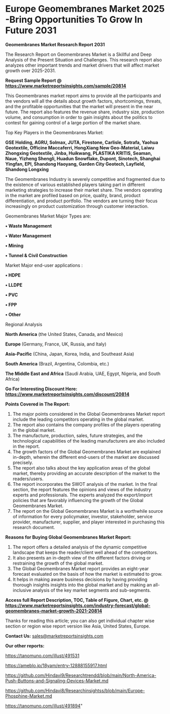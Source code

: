 # Europe Geomembranes Market 2025 -Bring Opportunities To Grow In Future 2031

<strong>Geomembranes Market Research Report 2031</strong>

The Research Report on Geomembranes Market is a Skillful and Deep Analysis of the Present Situation and Challenges. This research report also analyzes other important trends and market drivers that will affect market growth over 2025-2031.

<strong>Request Sample Report @ <a href=https://www.marketreportsinsights.com/sample/20814>https://www.marketreportsinsights.com/sample/20814</a></strong>

This Geomembranes market report aims to provide all the participants and the vendors will all the details about growth factors, shortcomings, threats, and the profitable opportunities that the market will present in the near future. The report also features the revenue share, industry size, production volume, and consumption in order to gain insights about the politics to contest for gaining control of a large portion of the market share.

Top Key Players in the Geomembranes Market:

<strong>GSE Holding, AGRU, Solmax, JUTA, Firestone, Carlisle, Sotrafa, Yaohua Geotextile, Officine Maccaferri, HongXiang New Geo-Material, Laiwu Zhongxing Geotextile, Jinba, Huikwang, PLASTIKA KRITIS, Seaman, Naue, Yizheng Shengli, Huadun Snowflake, Dupont, Sinotech, Shanghai Yingfan, EPI, Shandong Haoyang, Garden City Geotech, Layfield, Shandong Longxing</strong>

The Geomembranes Industry is severely competitive and fragmented due to the existence of various established players taking part in different marketing strategies to increase their market share. The vendors operating in the market are profiled based on price, quality, brand, product differentiation, and product portfolio. The vendors are turning their focus increasingly on product customization through customer interaction.

Geomembranes Market Major Types are:

<strong>• Waste Management

• Water Management

• Mining

• Tunnel & Civil Construction</strong>

Market Major end-user applications :

<strong>• HDPE

• LLDPE

• PVC

• FPP

• Other</strong>

Regional Analysis

</u><strong><b>North America</b></strong> (the United States, Canada, and Mexico)

<strong><b>Europe </b></strong>(Germany, France, UK, Russia, and Italy)

<strong><b>Asia-Pacific</b></strong> (China, Japan, Korea, India, and Southeast Asia)

<strong><b>South America</b></strong> (Brazil, Argentina, Colombia, etc.)

<strong><b>The Middle East and Africa</b></strong> (Saudi Arabia, UAE, Egypt, Nigeria, and South Africa)

<strong>Go For Interesting Discount Here: <a href=https://www.marketreportsinsights.com/discount/20814>https://www.marketreportsinsights.com/discount/20814</a></strong>

<strong>Points Covered in The Report:</strong>
<ol>
  <li>The major points considered in the Global Geomembranes Market report include the leading competitors operating in the global market.</li>
  <li>The report also contains the company profiles of the players operating in the global market.</li>
  <li>The manufacture, production, sales, future strategies, and the technological capabilities of the leading manufacturers are also included in the report.</li>
  <li>The growth factors of the Global Geomembranes Market are explained in-depth, wherein the different end-users of the market are discussed precisely.</li>
  <li>The report also talks about the key application areas of the global market, thereby providing an accurate description of the market to the readers/users.</li>
  <li>The report incorporates the SWOT analysis of the market. In the final section, the report features the opinions and views of the industry experts and professionals. The experts analyzed the export/import policies that are favorably influencing the growth of the Global Geomembranes Market.</li>
  <li>The report on the Global Geomembranes Market is a worthwhile source of information for every policymaker, investor, stakeholder, service provider, manufacturer, supplier, and player interested in purchasing this research document.</li>
</ol>
<strong>Reasons for Buying Global Geomembranes Market Report:</strong>

<ol>
  <li>The report offers a detailed analysis of the dynamic competitive landscape that keeps the reader/client well ahead of the competitors.</li>
  <li>It also presents an in-depth view of the different factors driving or restraining the growth of the global market.</li>
  <li>The Global Geomembranes Market report provides an eight-year forecast evaluated on the basis of how the market is estimated to grow.</li>
  <li>It helps in making aware business decisions by having providing thorough insights insights into the global market and by making an all-inclusive analysis of the key market segments and sub-segments.</li>
</ol>
<strong>Access full Report Description, TOC, Table of Figure, Chart, etc. @ <a href=https://www.marketreportsinsights.com/industry-forecast/global-geomembranes-market-growth-2021-20814>https://www.marketreportsinsights.com/industry-forecast/global-geomembranes-market-growth-2021-20814</a></strong>


Thanks for reading this article; you can also get individual chapter wise section or region wise report version like Asia, United States, Europe.

<strong>Contact Us:</strong>
sales@marketreportsinsights.com

<strong>Our other reports:</strong>

<a href=https://tanomuno.com/illust/491531>https://tanomuno.com/illust/491531</a>

<a href=https://ameblo.jp/18yam/entry-12888155917.html>https://ameblo.jp/18yam/entry-12888155917.html</a>

<a href=https://github.com/Hindavi9/Researchtrendd/blob/main/North-America-Push-Buttons-and-Signaling-Devices-Market.md>https://github.com/Hindavi9/Researchtrendd/blob/main/North-America-Push-Buttons-and-Signaling-Devices-Market.md</a>

<a href=https://github.com/Hindavi8/Researchinsightss/blob/main/Europe-Phosphine-Market.md>https://github.com/Hindavi8/Researchinsightss/blob/main/Europe-Phosphine-Market.md</a>

<a href=https://tanomuno.com/illust/491894>https://tanomuno.com/illust/491894</a>"
